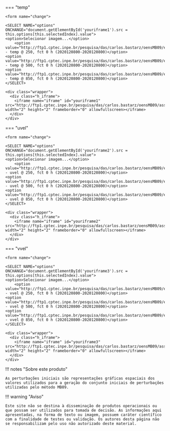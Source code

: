 

=== "temp"

    <form name="change">
    
    <SELECT NAME="options" ONCHANGE="document.getElementById('youriframe1').src = this.options[this.selectedIndex].value">
    <option>Selecionar imagem...</option>
        <option value="http://ftp1.cptec.inpe.br/pesquisa/das/carlos.bastarz/oensMB09/exps/gnu_egeon_m128p_p64p/prod/perturbations/2020120800/perturbationstemp250_20201208002020120800.png">perturbations - temp @ 250, fct 0 h (2020120800-2020120800)</option>
    <option value="http://ftp1.cptec.inpe.br/pesquisa/das/carlos.bastarz/oensMB09/exps/gnu_egeon_m128p_p64p/prod/perturbations/2020120800/perturbationstemp500_20201208002020120800.png">perturbations - temp @ 500, fct 0 h (2020120800-2020120800)</option>
    <option value="http://ftp1.cptec.inpe.br/pesquisa/das/carlos.bastarz/oensMB09/exps/gnu_egeon_m128p_p64p/prod/perturbations/2020120800/perturbationstemp850_20201208002020120800.png">perturbations - temp @ 850, fct 0 h (2020120800-2020120800)</option>
    </SELECT>
    
    <div class="wrapper">
      <div class="h_iframe">
        <iframe name="iframe" id="youriframe1" src="http://ftp1.cptec.inpe.br/pesquisa/das/carlos.bastarz/oensMB09/assets/white_bkg.png" width="2" height="2" frameborder="0" allowfullscreen></iframe>
      </div>
    </div>
    
=== "uvel"

    <form name="change">
    
    <SELECT NAME="options" ONCHANGE="document.getElementById('youriframe2').src = this.options[this.selectedIndex].value">
    <option>Selecionar imagem...</option>
        <option value="http://ftp1.cptec.inpe.br/pesquisa/das/carlos.bastarz/oensMB09/exps/gnu_egeon_m128p_p64p/prod/perturbations/2020120800/perturbationsuvel250_20201208002020120800.png">perturbations - uvel @ 250, fct 0 h (2020120800-2020120800)</option>
    <option value="http://ftp1.cptec.inpe.br/pesquisa/das/carlos.bastarz/oensMB09/exps/gnu_egeon_m128p_p64p/prod/perturbations/2020120800/perturbationsuvel500_20201208002020120800.png">perturbations - uvel @ 500, fct 0 h (2020120800-2020120800)</option>
    <option value="http://ftp1.cptec.inpe.br/pesquisa/das/carlos.bastarz/oensMB09/exps/gnu_egeon_m128p_p64p/prod/perturbations/2020120800/perturbationsuvel850_20201208002020120800.png">perturbations - uvel @ 850, fct 0 h (2020120800-2020120800)</option>
    </SELECT>
    
    <div class="wrapper">
      <div class="h_iframe">
        <iframe name="iframe" id="youriframe2" src="http://ftp1.cptec.inpe.br/pesquisa/das/carlos.bastarz/oensMB09/assets/white_bkg.png" width="2" height="2" frameborder="0" allowfullscreen></iframe>
      </div>
    </div>
    
=== "vvel"

    <form name="change">
    
    <SELECT NAME="options" ONCHANGE="document.getElementById('youriframe3').src = this.options[this.selectedIndex].value">
    <option>Selecionar imagem...</option>
        <option value="http://ftp1.cptec.inpe.br/pesquisa/das/carlos.bastarz/oensMB09/exps/gnu_egeon_m128p_p64p/prod/perturbations/2020120800/perturbationsvvel250_20201208002020120800.png">perturbations - vvel @ 250, fct 0 h (2020120800-2020120800)</option>
    <option value="http://ftp1.cptec.inpe.br/pesquisa/das/carlos.bastarz/oensMB09/exps/gnu_egeon_m128p_p64p/prod/perturbations/2020120800/perturbationsvvel500_20201208002020120800.png">perturbations - vvel @ 500, fct 0 h (2020120800-2020120800)</option>
    <option value="http://ftp1.cptec.inpe.br/pesquisa/das/carlos.bastarz/oensMB09/exps/gnu_egeon_m128p_p64p/prod/perturbations/2020120800/perturbationsvvel850_20201208002020120800.png">perturbations - vvel @ 850, fct 0 h (2020120800-2020120800)</option>
    </SELECT>
    
    <div class="wrapper">
      <div class="h_iframe">
        <iframe name="iframe" id="youriframe3" src="http://ftp1.cptec.inpe.br/pesquisa/das/carlos.bastarz/oensMB09/assets/white_bkg.png" width="2" height="2" frameborder="0" allowfullscreen></iframe>
      </div>
    </div>

!!! notes "Sobre este produto"

    As perturbações iniciais são representações gráficas espaciais dos valores utilizados para a geração do conjunto iniciais de perturbações utilizadas pelo método MB09.

!!! warning "Aviso"

    Este site não se destina à disseminação de produtos operacionais ou que possam ser utilizados para tomada de decisão. As informações aqui apresentadas, na forma de texto ou imagem, possuem caráter científico com a finalidade de testes ou validação. Os autores desta página não se responsabilizam pelo uso não autorizado deste material.
